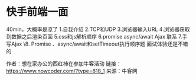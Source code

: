 # 快手前端一面

40min，大概率是凉了
1.自我介绍
2.TCP和UDP
3.浏览器输入URL
4.浏览器获取到数据之后渲染页面
5.css和js解析顺序
6.promise async/await Ajax 联系
7.手写Ajax
\8. Promise 、async/await和setTimeout执行顺序题
面试体验还是不错的



作者：想在家办公的西红柿在参加牛客活动
链接：https://www.nowcoder.com/?type=818_1
来源：牛客网